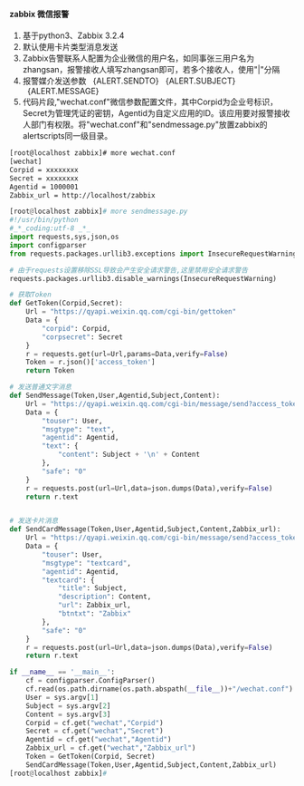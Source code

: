 #### zabbix 微信报警

1. 基于python3、Zabbix 3.2.4
2. 默认使用卡片类型消息发送
3. Zabbix告警联系人配置为企业微信的用户名，如同事张三用户名为zhangsan，报警接收人填写zhangsan即可，若多个接收人，使用"|"分隔
4. 报警媒介发送参数
    &nbsp;&nbsp;{ALERT.SENDTO}
    &nbsp;&nbsp;{ALERT.SUBJECT}
    &nbsp;&nbsp;{ALERT.MESSAGE}
5. 代码片段,"wechat.conf"微信参数配置文件，其中Corpid为企业号标识，Secret为管理凭证的密钥，Agentid为自定义应用的ID。该应用要对报警接收人部门有权限。将"wechat.conf"和"sendmessage.py"放置zabbix的alertscripts同一级目录。


```bash
[root@localhost zabbix]# more wechat.conf 
[wechat]
Corpid = xxxxxxxx 
Secret = xxxxxxxx
Agentid = 1000001
Zabbix_url = http://localhost/zabbix
```

```python
[root@localhost zabbix]# more sendmessage.py 
#!/usr/bin/python
#_*_coding:utf-8 _*_
import requests,sys,json,os
import configparser
from requests.packages.urllib3.exceptions import InsecureRequestWarning

# 由于requests设置移除SSL导致会产生安全请求警告,这里禁用安全请求警告
requests.packages.urllib3.disable_warnings(InsecureRequestWarning)

# 获取Token
def GetToken(Corpid,Secret):
    Url = "https://qyapi.weixin.qq.com/cgi-bin/gettoken"
    Data = {
        "corpid": Corpid,
        "corpsecret": Secret
    }
    r = requests.get(url=Url,params=Data,verify=False)
    Token = r.json()['access_token']
    return Token

# 发送普通文字消息
def SendMessage(Token,User,Agentid,Subject,Content):
    Url = "https://qyapi.weixin.qq.com/cgi-bin/message/send?access_token=%s" % Token
    Data = {
        "touser": User,
        "msgtype": "text",
        "agentid": Agentid,
        "text": {
            "content": Subject + '\n' + Content
        },
        "safe": "0"
    }
    r = requests.post(url=Url,data=json.dumps(Data),verify=False)
    return r.text


# 发送卡片消息
def SendCardMessage(Token,User,Agentid,Subject,Content,Zabbix_url):
    Url = "https://qyapi.weixin.qq.com/cgi-bin/message/send?access_token=%s" % Token
    Data = {
        "touser": User,
        "msgtype": "textcard",                             
        "agentid": Agentid,
        "textcard": {
            "title": Subject,
            "description": Content,
            "url": Zabbix_url,
            "btntxt": "Zabbix"
        },
        "safe": "0"
    }
    r = requests.post(url=Url,data=json.dumps(Data),verify=False)
    return r.text

if __name__ == '__main__':
    cf = configparser.ConfigParser()
    cf.read(os.path.dirname(os.path.abspath(__file__))+"/wechat.conf")
    User = sys.argv[1]
    Subject = sys.argv[2]
    Content = sys.argv[3]
    Corpid = cf.get("wechat","Corpid")
    Secret = cf.get("wechat","Secret")
    Agentid = cf.get("wechat","Agentid")
    Zabbix_url = cf.get("wechat","Zabbix_url")
    Token = GetToken(Corpid, Secret)
    SendCardMessage(Token,User,Agentid,Subject,Content,Zabbix_url)
[root@localhost zabbix]# 
```
